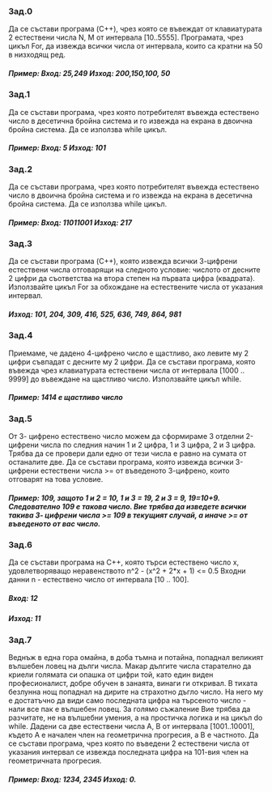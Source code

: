 ### Зад.0
Да се състави програма (C++), чрез която се въвеждат от клавиатурата 2 естествени числа N, M от интервала [10..5555].
Програмата, чрез цикъл For, да извежда всички числа от интервала, които са кратни на 50 в низходящ ред.
##### Пример: Вход: 25,249 Изход: 200,150,100, 50

### Зад.1
Да се състави програма, чрез която потребителят въвежда естествено число в десетична бройна система и го извежда на екрана в двоична бройна система. Да се използва while цикъл.
##### Пример: Вход: 5 Изход: 101

### Зад.2
Да се състави програма, чрез която потребителят въвежда естествено число в двоична бройна система и го извежда на екрана в десетична бройна система. Да се използва while цикъл.
##### Пример: Вход: 11011001 Изход: 217

### Зад.3
Да се състави програма (C++), която извежда всички 3-цифрени естествени числа отговарящи на следното условие: числото от десните 2 цифри да съответства на втора степен на първата цифра (квадрата). 
Използвайте цикъл For за обхождане на естествените числа от указания интервал.
##### Изход: 101, 204, 309, 416, 525, 636, 749, 864, 981

### Зад.4
Приемаме, че дадено 4-цифрено число е щастливо, ако левите му 2 цифри съвпадат с десните му 2 цифри. 
Да се състави програма, която въвежда чрез клавиатурата естествени числа от интервала [1000 .. 9999] до въвеждане на щастливо число. Използвайте цикъл while.
##### Пример: 1414 е щастливо число

### Зад.5
От 3- цифрено естествено число можем да сформираме 3 отделни 2-цифрени числа по следния начин 1 и 2 цифра, 1 и 3 цифра, 2 и 3 цифра. Трябва да се провери дали едно от тези числа е равно на сумата от останалите две. 
Да се състави програма, която извежда всички 3-цифрени естествени числа >= от въведеното 3-цифрено, които отговарят на това условие. 
##### Пример: 109, защото 1 и 2 = 10, 1 и 3 = 19, 2 и 3 = 9, 19=10+9. Следователно 109 е такова число. Вие трябва да изведете всички такива 3- цифрени числа >= 109 в текущият случай, а иначе >= от въведеното от вас число.

### Зад.6
Да се състави програма на C++, която търси естествено число x, удовлетворяващо неравенството n^2 - (x^2 + 2*x + 1) <= 0.5 
Входни данни n - естествено число от интервала [10 .. 100]. 
##### Вход: 12 
##### Изход: 11

### Зад.7
Веднъж в една гора омайна, в доба тъмна и потайна, попаднал великият вълшебен ловец на дълги числа.
Макар дългите числа старателно да криели голямата си опашка от цифри той, като един виден професионалист, добре обучен в занаята, винаги ги откривал.
В тихата безлунна нощ попаднал на дирите на страхотно дъгло число.
На него му е достатъчно да види само последната цифра на търсеното число - нали все пак е вълшебен ловец.
За голямо съжаление Вие трябва да разчитате, не на вълшебни умения, а на простичка логика и на цикъл do while.
Дадени са две естествени числа А, В от интервала [1001..10001], където А е начален член на геометрична прогресия, а В е частното.
Да се състави програма, чрез която по въведени 2 естествени числа от указания интервал се извежда последната цифра на 101-вия член на геометричната прогресия.
##### Пример: Вход: 1234, 2345 Изход: 0.
